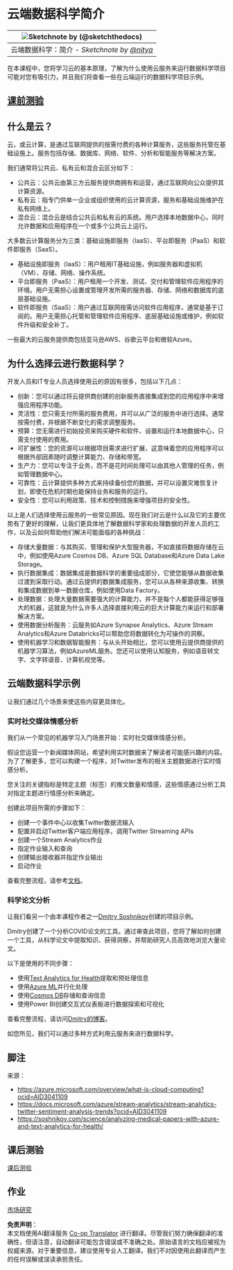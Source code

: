 <!--
CO_OP_TRANSLATOR_METADATA:
{
  "original_hash": "408c55cab2880daa4e78616308bd5db7",
  "translation_date": "2025-08-25T17:27:40+00:00",
  "source_file": "5-Data-Science-In-Cloud/17-Introduction/README.md",
  "language_code": "zh"
}
-->
# 云端数据科学简介

|![ Sketchnote by [(@sketchthedocs)](https://sketchthedocs.dev) ](../../sketchnotes/17-DataScience-Cloud.png)|
|:---:|
| 云端数据科学：简介 - _Sketchnote by [@nitya](https://twitter.com/nitya)_ |

在本课程中，您将学习云的基本原理，了解为什么使用云服务来运行数据科学项目可能对您有吸引力，并且我们将查看一些在云端运行的数据科学项目示例。

## [课前测验](https://purple-hill-04aebfb03.1.azurestaticapps.net/quiz/32)

## 什么是云？

云，或云计算，是通过互联网提供的按需付费的各种计算服务，这些服务托管在基础设施上。服务包括存储、数据库、网络、软件、分析和智能服务等解决方案。

我们通常将公共云、私有云和混合云区分如下：

* 公共云：公共云由第三方云服务提供商拥有和运营，通过互联网向公众提供其计算资源。
* 私有云：指专门供单一企业或组织使用的云计算资源，服务和基础设施维护在私有网络上。
* 混合云：混合云是结合公共云和私有云的系统。用户选择本地数据中心，同时允许数据和应用程序在一个或多个公共云上运行。

大多数云计算服务分为三类：基础设施即服务（IaaS）、平台即服务（PaaS）和软件即服务（SaaS）。

* 基础设施即服务（IaaS）：用户租用IT基础设施，例如服务器和虚拟机（VM）、存储、网络、操作系统。
* 平台即服务（PaaS）：用户租用一个开发、测试、交付和管理软件应用程序的环境。用户无需担心设置或管理开发所需的服务器、存储、网络和数据库的底层基础设施。
* 软件即服务（SaaS）：用户通过互联网按需访问软件应用程序，通常是基于订阅的。用户无需担心托管和管理软件应用程序、底层基础设施或维护，例如软件升级和安全补丁。

一些最大的云服务提供商包括亚马逊AWS、谷歌云平台和微软Azure。

## 为什么选择云进行数据科学？

开发人员和IT专业人员选择使用云的原因有很多，包括以下几点：

* 创新：您可以通过将云提供商创建的创新服务直接集成到您的应用程序中来增强应用程序功能。
* 灵活性：您只需支付所需的服务费用，并可以从广泛的服务中进行选择。通常按需付费，并根据不断变化的需求调整服务。
* 预算：您无需进行初始投资来购买硬件和软件、设置和运行本地数据中心，只需支付使用的费用。
* 可扩展性：您的资源可以根据项目需求进行扩展，这意味着您的应用程序可以根据外部因素随时调整计算能力、存储和带宽。
* 生产力：您可以专注于业务，而不是花时间处理可以由其他人管理的任务，例如管理数据中心。
* 可靠性：云计算提供多种方式来持续备份您的数据，并可以设置灾难恢复计划，即使在危机时期也能保持业务和服务的运行。
* 安全性：您可以利用政策、技术和控制措施来增强项目的安全性。

以上是人们选择使用云服务的一些常见原因。现在我们对云是什么以及它的主要优势有了更好的理解，让我们更具体地了解数据科学家和处理数据的开发人员的工作，以及云如何帮助他们解决可能面临的各种挑战：

* 存储大量数据：与其购买、管理和保护大型服务器，不如直接将数据存储在云中，例如使用Azure Cosmos DB、Azure SQL Database和Azure Data Lake Storage。
* 执行数据集成：数据集成是数据科学的重要组成部分，它使您能够从数据收集过渡到采取行动。通过云提供的数据集成服务，您可以从各种来源收集、转换和集成数据到单一数据仓库，例如使用Data Factory。
* 处理数据：处理大量数据需要强大的计算能力，并不是每个人都能获得足够强大的机器，这就是为什么许多人选择直接利用云的巨大计算能力来运行和部署解决方案。
* 使用数据分析服务：云服务如Azure Synapse Analytics、Azure Stream Analytics和Azure Databricks可以帮助您将数据转化为可操作的洞察。
* 使用机器学习和数据智能服务：与从头开始相比，您可以使用云提供商提供的机器学习算法，例如AzureML服务。您还可以使用认知服务，例如语音转文字、文字转语音、计算机视觉等。

## 云端数据科学示例

让我们通过几个场景来使这些内容更具体化。

### 实时社交媒体情感分析

我们从一个常见的机器学习入门场景开始：实时社交媒体情感分析。

假设您运营一个新闻媒体网站，希望利用实时数据来了解读者可能感兴趣的内容。为了了解更多，您可以构建一个程序，对Twitter发布的相关主题数据进行实时情感分析。

您关注的关键指标是特定主题（标签）的推文数量和情感，这些情感通过分析工具对指定主题进行情感分析来确定。

创建此项目所需的步骤如下：

* 创建一个事件中心以收集Twitter数据流输入
* 配置并启动Twitter客户端应用程序，调用Twitter Streaming APIs
* 创建一个Stream Analytics作业
* 指定作业输入和查询
* 创建输出接收器并指定作业输出
* 启动作业

查看完整流程，请参考[文档](https://docs.microsoft.com/azure/stream-analytics/stream-analytics-twitter-sentiment-analysis-trends?WT.mc_id=academic-77958-bethanycheum&ocid=AID30411099)。

### 科学论文分析

让我们看另一个由本课程作者之一[Dmitry Soshnikov](http://soshnikov.com)创建的项目示例。

Dmitry创建了一个分析COVID论文的工具。通过审查此项目，您将了解如何创建一个工具，从科学论文中提取知识、获得洞察，并帮助研究人员高效地浏览大量论文。

以下是使用的不同步骤：

* 使用[Text Analytics for Health](https://docs.microsoft.com/azure/cognitive-services/text-analytics/how-tos/text-analytics-for-health?WT.mc_id=academic-77958-bethanycheum&ocid=AID3041109)提取和预处理信息
* 使用[Azure ML](https://azure.microsoft.com/services/machine-learning?WT.mc_id=academic-77958-bethanycheum&ocid=AID3041109)并行化处理
* 使用[Cosmos DB](https://azure.microsoft.com/services/cosmos-db?WT.mc_id=academic-77958-bethanycheum&ocid=AID3041109)存储和查询信息
* 使用Power BI创建交互式仪表板进行数据探索和可视化

查看完整流程，请访问[Dmitry的博客](https://soshnikov.com/science/analyzing-medical-papers-with-azure-and-text-analytics-for-health/)。

如您所见，我们可以通过多种方式利用云服务来进行数据科学。

## 脚注

来源：
* https://azure.microsoft.com/overview/what-is-cloud-computing?ocid=AID3041109  
* https://docs.microsoft.com/azure/stream-analytics/stream-analytics-twitter-sentiment-analysis-trends?ocid=AID3041109  
* https://soshnikov.com/science/analyzing-medical-papers-with-azure-and-text-analytics-for-health/  

## 课后测验

[课后测验](https://purple-hill-04aebfb03.1.azurestaticapps.net/quiz/33)

## 作业

[市场研究](assignment.md)

**免责声明**：  
本文档使用AI翻译服务 [Co-op Translator](https://github.com/Azure/co-op-translator) 进行翻译。尽管我们努力确保翻译的准确性，但请注意，自动翻译可能包含错误或不准确之处。原始语言的文档应被视为权威来源。对于重要信息，建议使用专业人工翻译。我们不对因使用此翻译而产生的任何误解或误读承担责任。